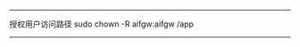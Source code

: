 




---------------------------------------------------------------------------------------------------------------------


授权用户访问路径
sudo chown -R aifgw:aifgw /app




---------------------------------------------------------------------------------------------------------------------








